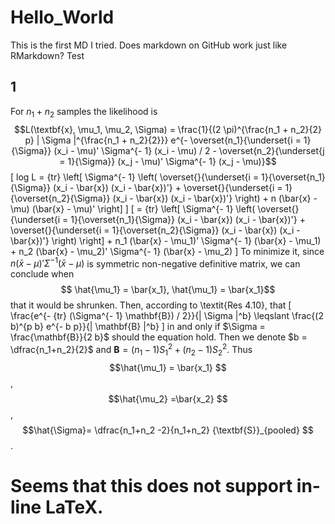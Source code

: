# Hello_World
This is the first MD I tried. 
Does markdown on GitHub work just like RMarkdown? 
Test

## 1 
For $n_1+n_2$ samples the likelihood is 
$$L(\textbf{x}, \mu_1, \mu_2, \Sigma) = \frac{1}{(2 \pi)^{\frac{n_1 + n_2}{2} p} | \Sigma |^{\frac{n_1 + n_2}{2}}}
e^{- \overset{n_1}{\underset{i = 1}{\Sigma}} (x_i - \mu)' \Sigma^{- 1} (x_i -
\mu) / 2 - \overset{n_2}{\underset{j = 1}{\Sigma}} (x_j - \mu)' \Sigma^{- 1}
(x_j - \mu)}$$
\[ log L = {tr} \left[ \Sigma^{- 1} \left( \overset{}{\underset{i =
   1}{\overset{n_1}{\Sigma}} (x_i - \bar{x}) (x_i - \bar{x})'} +
   \overset{}{\underset{i = 1}{\overset{n_2}{\Sigma}} (x_i - \bar{x}) (x_i -
   \bar{x})'} \right) + n (\bar{x} - \mu) (\bar{x} - \mu)' \right] \]
\[ = {tr} \left[ \Sigma^{- 1} \left( \overset{}{\underset{i =
   1}{\overset{n_1}{\Sigma}} (x_i - \bar{x}) (x_i - \bar{x})'} +
   \overset{}{\underset{i = 1}{\overset{n_2}{\Sigma}} (x_i - \bar{x}) (x_i -
   \bar{x})'} \right) \right] + n_1 (\bar{x} - \mu_1)' \Sigma^{- 1} (\bar{x} -
   \mu_1) + n_2 (\bar{x} - \mu_2)' \Sigma^{- 1} (\bar{x} -
   \mu_2) \]
   To minimize it, since $n (\bar{x} - \mu)' \Sigma^{- 1} (\bar{x} -
   \mu)$ is symmetric non-negative definitive matrix, we can conclude when $$ \hat{\mu_1} = \bar{x_1}, \hat{\mu_1} = \bar{x_1}$$ that it would be shrunken. Then, according to \textit{Res 4.10}, that
\[ \frac{e^{- {tr} (\Sigma^{- 1} \mathbf{B}) / 2}}{| \Sigma |^b}
   \leqslant \frac{(2 b)^{p b} e^{- b p}}{| \mathbf{B} |^b} \]
in and only if $\Sigma = \frac{\mathbf{B}}{2 b}$ should the equation hold.  Then we denote $b = \dfrac{n_1+n_2}{2}$ and $\textbf{B} = (n_1 - 1 )S_1^2 + (n_2-1 )S_2^2$.
Thus $$\hat{\mu_1} = \bar{x_1} $$, $$\hat{\mu_2} =\bar{x_2} $$, $$\hat{\Sigma}= \dfrac{n_1+n_2 -2}{n_1+n_2} {\textbf{S}}_{pooled}
$$. 


# Seems that this does not support in-line LaTeX. 
